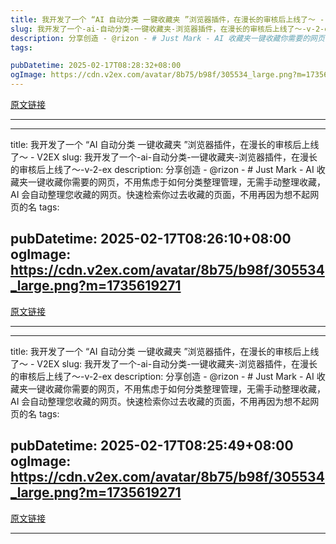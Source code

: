 ```yaml
---
title: 我开发了一个 “AI 自动分类 一键收藏夹 ”浏览器插件，在漫长的审核后上线了～ - V2EX
slug: 我开发了一个-ai-自动分类-一键收藏夹-浏览器插件，在漫长的审核后上线了～-v-2-ex
description: 分享创造 - @rizon - # Just Mark - AI 收藏夹一键收藏你需要的网页，不用焦虑于如何分类整理管理，无需手动整理收藏，AI 会自动整理您收藏的网页。快速检索你过去收藏的页面，不用再因为想不起网页的名
tags: 

pubDatetime: 2025-02-17T08:28:32+08:00
ogImage: https://cdn.v2ex.com/avatar/8b75/b98f/305534_large.png?m=1735619271
---
```


[原文链接](https://www.v2ex.com/t/1013245)

---



---
title: 我开发了一个 “AI 自动分类 一键收藏夹 ”浏览器插件，在漫长的审核后上线了～ - V2EX
slug: 我开发了一个-ai-自动分类-一键收藏夹-浏览器插件，在漫长的审核后上线了～-v-2-ex
description: 分享创造 - @rizon - # Just Mark - AI 收藏夹一键收藏你需要的网页，不用焦虑于如何分类整理管理，无需手动整理收藏，AI 会自动整理您收藏的网页。快速检索你过去收藏的页面，不用再因为想不起网页的名
tags: 

pubDatetime: 2025-02-17T08:26:10+08:00
ogImage: https://cdn.v2ex.com/avatar/8b75/b98f/305534_large.png?m=1735619271
---

[原文链接](https://www.v2ex.com/t/1013245)

---



---
title: 我开发了一个 “AI 自动分类 一键收藏夹 ”浏览器插件，在漫长的审核后上线了～ - V2EX
slug: 我开发了一个-ai-自动分类-一键收藏夹-浏览器插件，在漫长的审核后上线了～-v-2-ex
description: 分享创造 - @rizon - # Just Mark - AI 收藏夹一键收藏你需要的网页，不用焦虑于如何分类整理管理，无需手动整理收藏，AI 会自动整理您收藏的网页。快速检索你过去收藏的页面，不用再因为想不起网页的名
tags: 

pubDatetime: 2025-02-17T08:25:49+08:00
ogImage: https://cdn.v2ex.com/avatar/8b75/b98f/305534_large.png?m=1735619271
---

[原文链接](https://www.v2ex.com/t/1013245)

---



